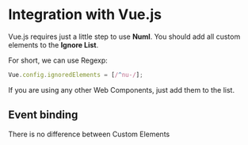 # Integration with Vue.js

Vue.js requires just a little step to use **Numl**. You should add all custom elements to the **Ignore List**.

For short, we can use Regexp:

```javascript
Vue.config.ignoredElements = [/^nu-/];
```

If you are using any other Web Components, just add them to the list.

## Event binding

There is no difference between Custom Elements
